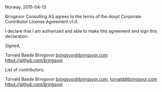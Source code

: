 Norway, 2015-04-13

Bringsvor Consulting AS agrees to the terms of the dosyt Corporate Contributor License
Agreement v1.0.

I declare that I am authorized and able to make this agreement and sign this
declaration.

Signed,

Torvald Baade Bringsvor bringsvor@bringsvor.com https://github.com/bringsvor

List of contributors:

Torvald Baade Bringsvor bringsvor@bringsvor.com, torvald@bringsvor.com https://github.com/bringsvor
